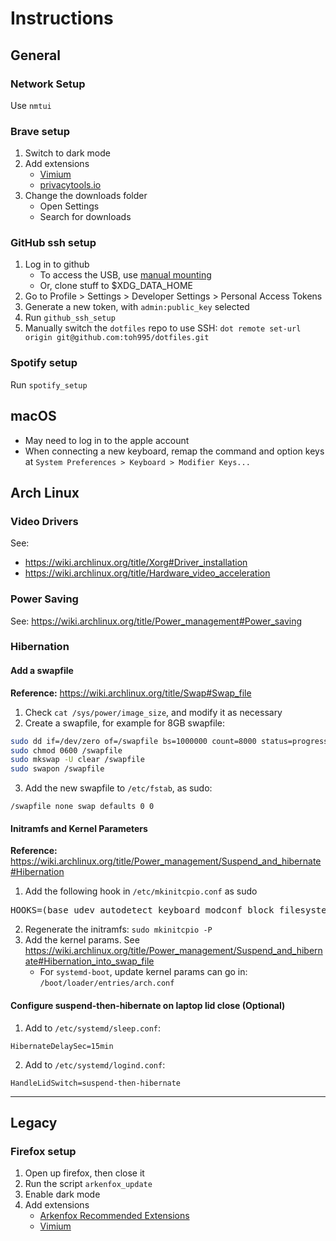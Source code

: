 # Instructions

## General

### Network Setup

Use `nmtui`

### Brave setup

1. Switch to dark mode
2. Add extensions
   - [Vimium](https://chrome.google.com/webstore/detail/vimium/dbepggeogbaibhgnhhndojpepiihcmeb?hl=en)
   - [privacytools.io](https://www.privacytools.io/#browser-addons)
3. Change the downloads folder
   - Open Settings
   - Search for downloads

### GitHub ssh setup

1. Log in to github
   - To access the USB, use [manual mounting](https://wiki.archlinux.org/title/USB_storage_devices#Manual_mounting)
   - Or, clone stuff to $XDG_DATA_HOME
2. Go to Profile > Settings > Developer Settings > Personal Access Tokens
3. Generate a new token, with `admin:public_key` selected
4. Run `github_ssh_setup`
5. Manually switch the `dotfiles` repo to use SSH: `dot remote set-url origin git@github.com:toh995/dotfiles.git`

### Spotify setup

Run `spotify_setup`

## macOS

- May need to log in to the apple account
- When connecting a new keyboard, remap the command and option keys at `System Preferences > Keyboard > Modifier Keys...`

## Arch Linux

### Video Drivers

See:

- https://wiki.archlinux.org/title/Xorg#Driver_installation
- https://wiki.archlinux.org/title/Hardware_video_acceleration

### Power Saving

See: https://wiki.archlinux.org/title/Power_management#Power_saving

### Hibernation

#### Add a swapfile

**Reference:** https://wiki.archlinux.org/title/Swap#Swap_file

1. Check `cat /sys/power/image_size`, and modify it as necessary
2. Create a swapfile, for example for 8GB swapfile:

```bash
sudo dd if=/dev/zero of=/swapfile bs=1000000 count=8000 status=progress
sudo chmod 0600 /swapfile
sudo mkswap -U clear /swapfile
sudo swapon /swapfile
```

3. Add the new swapfile to `/etc/fstab`, as sudo:

```
/swapfile none swap defaults 0 0
```

#### Initramfs and Kernel Parameters

**Reference:** https://wiki.archlinux.org/title/Power_management/Suspend_and_hibernate#Hibernation

1. Add the following hook in `/etc/mkinitcpio.conf` as sudo
<pre>
HOOKS=(base udev autodetect keyboard modconf block filesystems <b>resume</b> fsck)
</pre>
2. Regenerate the initramfs: `sudo mkinitcpio -P`
3. Add the kernel params. See https://wiki.archlinux.org/title/Power_management/Suspend_and_hibernate#Hibernation_into_swap_file
   - For `systemd-boot`, update kernel params can go in: `/boot/loader/entries/arch.conf`

#### Configure suspend-then-hibernate on laptop lid close (Optional)

1. Add to `/etc/systemd/sleep.conf`:

```
HibernateDelaySec=15min
```

2. Add to `/etc/systemd/logind.conf`:

```
HandleLidSwitch=suspend-then-hibernate
```

---

## Legacy

### Firefox setup

1. Open up firefox, then close it
2. Run the script `arkenfox_update`
3. Enable dark mode
4. Add extensions
   - [Arkenfox Recommended Extensions](https://github.com/arkenfox/user.js/wiki/4.1-Extensions)
   - [Vimium](https://addons.mozilla.org/en-GB/firefox/addon/vimium-ff/)
